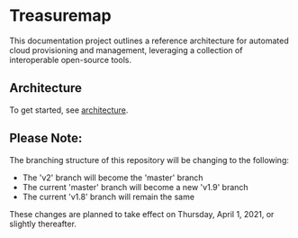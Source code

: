# Treasuremap

This documentation project outlines a reference architecture for automated
cloud provisioning and management, leveraging a collection of interoperable
open-source tools.


## Architecture
To get started, see [architecture](https://airship-treasuremap.readthedocs.io/en/latest/index.html).

## Please Note:
The branching structure of this repository will be changing to the following:
* The 'v2' branch will become the 'master' branch
* The current 'master' branch will become a new 'v1.9' branch
* The current 'v1.8' branch will remain the same

These changes are planned to take effect on Thursday, April 1, 2021, or slightly thereafter.

